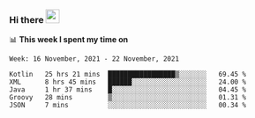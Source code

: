 ### Hi there <a href="https://www.gautamkrishnar.com/"><img src="https://media.giphy.com/media/hvRJCLFzcasrR4ia7z/giphy.gif" width="25px"></a>

📊 **This week I spent my time on**

<!--START_SECTION:waka-->
```text
Week: 16 November, 2021 - 22 November, 2021

Kotlin   25 hrs 21 mins  █████████████████▒░░░░░░░   69.45 % 
XML      8 hrs 45 mins   ██████░░░░░░░░░░░░░░░░░░░   24.00 % 
Java     1 hr 37 mins    █░░░░░░░░░░░░░░░░░░░░░░░░   04.45 % 
Groovy   28 mins         ▒░░░░░░░░░░░░░░░░░░░░░░░░   01.31 % 
JSON     7 mins          ░░░░░░░░░░░░░░░░░░░░░░░░░   00.34 % 
```
<!--END_SECTION:waka-->
